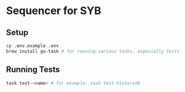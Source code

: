 # Sequencer for SYB

## Setup
```bash
cp .env.example .env
brew install go-task # for running various tasks, especially tests
```

## Running Tests
```bash
task test-<name> # for example: task test-historydb
```